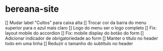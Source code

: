 # bereana-site

[] Mudar label "Cultos" para caixa alta
[] Trocar cor da barra do menu superior para o azul mais claro
[] Logo do menu ser o logo completo
[] Fix: layout mobile do accordion
[] Fix: mobile display do botão do form
[] Adicionar indicador de obrigatoriedade ao form
[] Manter o título no header todo em uma linha
[] Reduzir o tamanho do subtítulo no header 